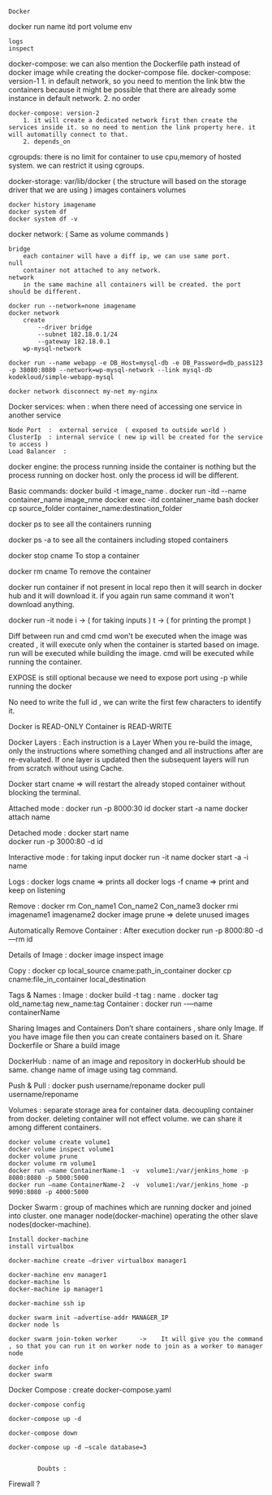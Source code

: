 																			Docker

docker run
	name
	itd
	port
	volume
	env
	
	logs
	inspect

docker-compose:
	we can also mention the Dockerfile path instead of docker image while creating the docker-compose file.
	docker-compose: version-1
		1. in default network, so you need to mention the link btw the containers because it might be possible that there are already some instance in default network.
		2. no order

	docker-compose: version-2
		1. it will create a dedicated network first then create the services inside it. so no need to mention the link property here. it will automatilly connect to that.
		2. depends_on

cgroupds:
	there is no limit for container to use cpu,memory of hosted system.
	we can restrict it using cgroups.

docker-storage:
	var/lib/docker ( the structure will based on the storage driver that we are using )
		images
		containers
		volumes
	
	docker history imagename
	docker system df
	docker system df -v

docker network: ( Same as volume commands )

	bridge
		each container will have a diff ip, we can use same port.
	null
		container not attached to any network.
	network
		in the same machine all containers will be created. the port should be different.
	
	docker run --network=none imagename
	docker network 
		create 
			--driver bridge 
			--subnet 182.18.0.1/24 
			--gateway 182.18.0.1 
		wp-mysql-network
	
	docker run --name webapp -e DB_Host=mysql-db -e DB_Password=db_pass123 -p 38080:8080 --network=wp-mysql-network --link mysql-db kodekloud/simple-webapp-mysql
	
	docker network disconnect my-net my-nginx


Docker services:
	when :
		when there need of accessing one service in another service

	Node Port  :  external service  ( exposed to outside world )
	ClusterIp  : internal service ( new ip will be created for the service to access )
	Load Balancer  : 

docker engine:
	the process running inside the container is nothing but the process running on docker host. only the process id will be different.

Basic commands: 
 	docker build -t image_name .
 	docker run -itd --name container_name image_nme
	docker exec -itd container_name bash
	docker cp source_folder container_name:destination_folder

docker ps
	to see all the  containers running

docker ps -a
	to see all the  containers including stoped containers

docker stop cname
	To stop a container

docker rm cname
 	To remove the container

docker run container 
	if not present in local repo then it will search in docker hub and it will download it.
	if you again run same command it won't download anything.

docker run -it node 
	i -> ( for taking inputs )
	t -> ( for printing the prompt )

Diff between run and cmd
	cmd won't be executed when the image was created , it will execute only when the container is started based on image.
	run will be executed while building the image.
	cmd will be executed while running the container.

EXPOSE is still optional because we need to expose port using -p while running the docker

No need to write the full id , we can write the first few characters to identify it.

Docker is READ-ONLY
Container is READ-WRITE

Docker Layers :
	Each instruction is a Layer
	When you re-build the image, only the instructions where something changed and all instructions after are re-evaluated.
	If one layer is updated then the subsequent layers will run from scratch without using Cache.

Docker start cname	=> will restart the already stoped container  without blocking the terminal.

Attached mode :
	docker run -p 8000:30 id 
	docker start -a name
	docker attach name 	

Detached mode :
	docker start name	 
	docker run -p 3000:80 -d id

Interactive mode  : for taking input
	docker run -it name
	docker start -a -i name

Logs :
	docker logs cname         =>  prints all
	docker logs -f cname     =>  print and keep on listening

Remove :
	docker rm Con_name1 Con_name2 Con_name3
	docker rmi imagename1 imagename2
	docker image prune  => delete unused images 

Automatically Remove Container : After execution
	docker run -p 8000:80 -d —rm id

Details of Image :
	docker image inspect image

Copy :
	docker cp local_source cname:path_in_container
	docker cp cname:file_in_container local_destination

Tags & Names :
	Image :
		docker build -t tag : name .
		docker tag old_name:tag  new_name:tag 
	Container  :
		docker run -—name containerName

Sharing Images and Containers
	Don’t share containers , share only Image.
	If you have image file then you can create containers based on it.
	Share Dockerfile or Share a build image

DockerHub :
	name of an image and repository in dockerHub should be same.
	change name of image using tag command.

Push & Pull :
	docker push username/reponame
	docker pull username/reponame

Volumes :
	separate storage area for container data.
	decoupling container from docker.
	deleting container will not effect volume.
	we can share it among different containers.
	
	docker volume create volume1
	docker volume inspect volume1
	docker volume prune
	docker volume rm volume1
	docker run —name ContainerName-1  -v  volume1:/var/jenkins_home -p 8080:8080 -p 5000:5000
	docker run —name ContainerName-2  -v  volume1:/var/jenkins_home -p 9090:8080 -p 4000:5000

Docker Swarm :
	group of machines which are running docker and joined into cluster.
	one manager node(docker-machine) operating the other slave nodes(docker-machine).

	Install docker-machine
	install virtualbox
	
	docker-machine create —driver virtualbox manager1
	
	docker-machine env manager1
	docker-machine ls
	docker-machine ip manager1

	docker-machine ssh ip

	docker swarm init —advertise-addr MANAGER_IP
	docker node ls

	docker swarm join-token worker		->    It will give you the command , so that you can run it on worker node to join as a worker to manager node

	docker info
	docker swarm 

Docker Compose :
	create docker-compose.yaml 

	docker-compose config

	docker-compose up -d

	docker-compose down 

	docker-compose up -d —scale database=3


			Doubts :
Firewall ? 